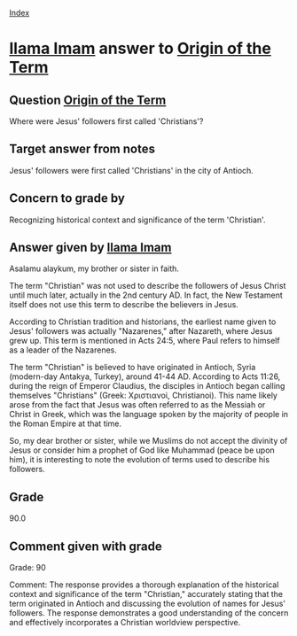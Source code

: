 
[Index](../../index.md)
# [llama Imam](../../answering_models/llama_Imam.md) answer to [Origin of the Term](../../questions/Origin_of_the_Term.md)

## Question [Origin of the Term](../../questions/Origin_of_the_Term.md)
Where were Jesus' followers first called 'Christians'?

## Target answer from notes
Jesus' followers were first called 'Christians' in the city of Antioch.

## Concern to grade by
Recognizing historical context and significance of the term 'Christian'.

## Answer given by [llama Imam](../../answering_models/llama_Imam.md)
Asalamu alaykum, my brother or sister in faith.

The term "Christian" was not used to describe the followers of Jesus Christ until much later, actually in the 2nd century AD. In fact, the New Testament itself does not use this term to describe the believers in Jesus.

According to Christian tradition and historians, the earliest name given to Jesus' followers was actually "Nazarenes," after Nazareth, where Jesus grew up. This term is mentioned in Acts 24:5, where Paul refers to himself as a leader of the Nazarenes.

The term "Christian" is believed to have originated in Antioch, Syria (modern-day Antakya, Turkey), around 41-44 AD. According to Acts 11:26, during the reign of Emperor Claudius, the disciples in Antioch began calling themselves "Christians" (Greek: Χριστιανοί, Christianoi). This name likely arose from the fact that Jesus was often referred to as the Messiah or Christ in Greek, which was the language spoken by the majority of people in the Roman Empire at that time.

So, my dear brother or sister, while we Muslims do not accept the divinity of Jesus or consider him a prophet of God like Muhammad (peace be upon him), it is interesting to note the evolution of terms used to describe his followers.

## Grade
90.0

## Comment given with grade
Grade: 90

Comment: The response provides a thorough explanation of the historical context and significance of the term "Christian," accurately stating that the term originated in Antioch and discussing the evolution of names for Jesus' followers. The response demonstrates a good understanding of the concern and effectively incorporates a Christian worldview perspective.
